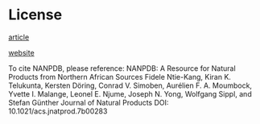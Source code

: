 # License

[article](https://doi.org/10.1021/acs.jnatprod.7b00283)

[website](http://african-compounds.org/nanpdb/)

To cite NANPDB, please reference: 
NANPDB: A Resource for Natural Products from Northern African Sources
Fidele Ntie-Kang, Kiran K. Telukunta, Kersten Döring, Conrad V. Simoben, Aurélien F. A. Moumbock, Yvette I. Malange, Leonel E. Njume, Joseph N. Yong, Wolfgang Sippl, and Stefan Günther
Journal of Natural Products
DOI: 10.1021/acs.jnatprod.7b00283